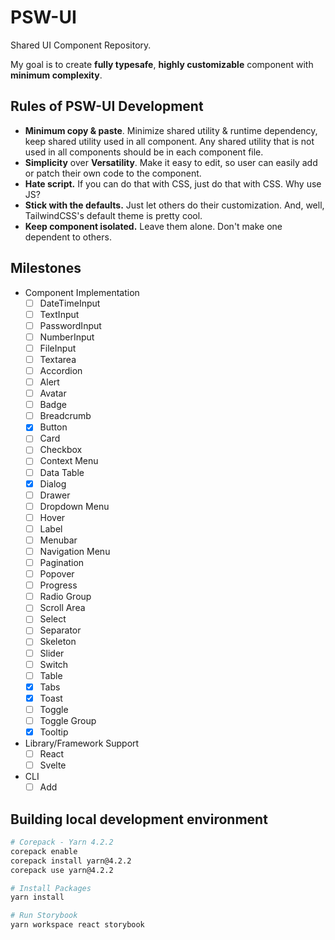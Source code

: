 # PSW-UI

Shared UI Component Repository.

My goal is to create **fully typesafe**, **highly customizable** component with **minimum complexity**.

## Rules of PSW-UI Development

- **Minimum copy & paste**. Minimize shared utility & runtime dependency, keep shared utility used in all component. Any shared utility that is not used in all components should be in each component file.
- **Simplicity** over **Versatility**. Make it easy to edit, so user can easily add or patch their own code to the component.
- **Hate script.** If you can do that with CSS, just do that with CSS. Why use JS?
- **Stick with the defaults.** Just let others do their customization. And, well, TailwindCSS's default theme is pretty cool.
- **Keep component isolated.** Leave them alone. Don't make one dependent to others.

## Milestones

- Component Implementation
  - [ ] DateTimeInput
  - [ ] TextInput
  - [ ] PasswordInput
  - [ ] NumberInput
  - [ ] FileInput
  - [ ] Textarea
  - [ ] Accordion
  - [ ] Alert
  - [ ] Avatar
  - [ ] Badge
  - [ ] Breadcrumb
  - [x] Button
  - [ ] Card
  - [ ] Checkbox
  - [ ] Context Menu
  - [ ] Data Table
  - [x] Dialog
  - [ ] Drawer
  - [ ] Dropdown Menu
  - [ ] Hover
  - [ ] Label
  - [ ] Menubar
  - [ ] Navigation Menu
  - [ ] Pagination
  - [ ] Popover
  - [ ] Progress
  - [ ] Radio Group
  - [ ] Scroll Area
  - [ ] Select
  - [ ] Separator
  - [ ] Skeleton
  - [ ] Slider
  - [ ] Switch
  - [ ] Table
  - [x] Tabs
  - [x] Toast
  - [ ] Toggle
  - [ ] Toggle Group
  - [x] Tooltip
- Library/Framework Support
  - [ ] React
  - [ ] Svelte
- CLI
  - [ ] Add

## Building local development environment

```bash
# Corepack - Yarn 4.2.2
corepack enable
corepack install yarn@4.2.2
corepack use yarn@4.2.2

# Install Packages
yarn install

# Run Storybook
yarn workspace react storybook
```
